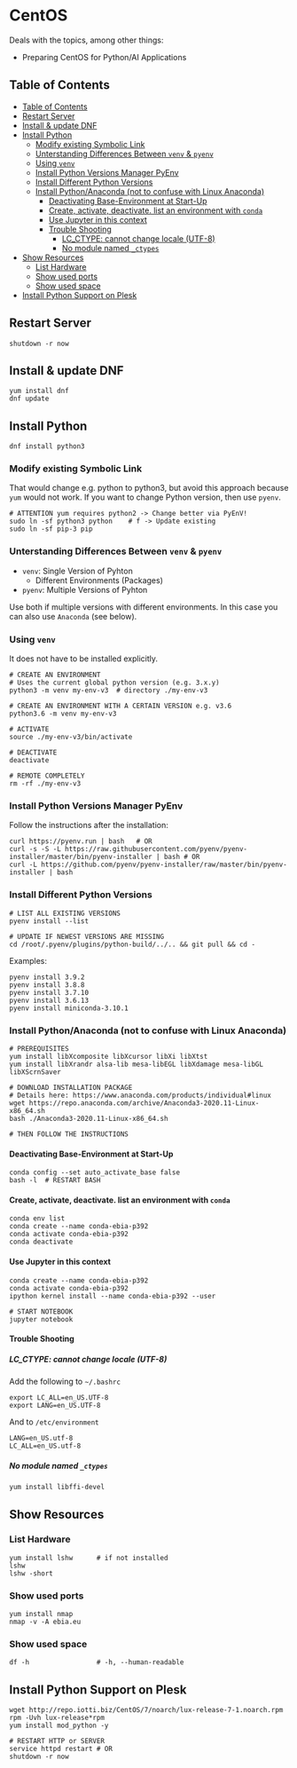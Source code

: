 # CentOS

Deals with the topics, among other things:

- Preparing CentOS for Python/AI  Applications


## Table of Contents

<!-- @import "[TOC]" {cmd="toc" depthFrom=2 depthTo=6 orderedList=false} -->

<!-- code_chunk_output -->

- [Table of Contents](#table-of-contents)
- [Restart Server](#restart-server)
- [Install & update DNF](#install-update-dnf)
- [Install Python](#install-python)
  - [Modify existing Symbolic Link](#modify-existing-symbolic-link)
  - [Unterstanding Differences Between `venv` & `pyenv`](#unterstanding-differences-between-venv-pyenv)
  - [Using `venv`](#using-venv)
  - [Install Python Versions Manager PyEnv](#install-python-versions-manager-pyenv)
  - [Install Different Python Versions](#install-different-python-versions)
  - [Install Python/Anaconda (not to confuse with Linux Anaconda)](#install-pythonanaconda-not-to-confuse-with-linux-anaconda)
    - [Deactivating Base-Environment at Start-Up](#deactivating-base-environment-at-start-up)
    - [Create, activate, deactivate. list an environment with `conda`](#create-activate-deactivate-list-an-environment-with-conda)
    - [Use Jupyter in this context](#use-jupyter-in-this-context)
    - [Trouble Shooting](#trouble-shooting)
      - [LC_CTYPE: cannot change locale (UTF-8)](#lc_ctype-cannot-change-locale-utf-8)
      - [No module named `_ctypes`](#no-module-named-_ctypes)
- [Show Resources](#show-resources)
  - [List Hardware](#list-hardware)
  - [Show used ports](#show-used-ports)
  - [Show used space](#show-used-space)
- [Install Python Support on Plesk](#install-python-support-on-plesk)

<!-- /code_chunk_output -->


## Restart Server

```shell
shutdown -r now
```

## Install & update DNF

```shell
yum install dnf
dnf update 
```

## Install Python

```shell
dnf install python3
```
    
### Modify existing Symbolic Link 

That would change e.g. python to python3, but avoid this approach because `yum` would not work. If you want to change Python version, then use `pyenv`.

```shell
# ATTENTION yum requires python2 -> Change better via PyEnV!
sudo ln -sf python3 python    # f -> Update existing
sudo ln -sf pip-3 pip
```

### Unterstanding Differences Between `venv` & `pyenv`

- `venv`: Single Version of Pyhton
  - Different Environments (Packages)
- `pyenv`: Multiple Versions of Pyhton

Use both if multiple versions with different environments. In this case you can also use `Anaconda` (see below).

### Using `venv`

It does not have to be installed explicitly.

```shell
# CREATE AN ENVIRONMENT
# Uses the current global python version (e.g. 3.x.y)
python3 -m venv my-env-v3  # directory ./my-env-v3

# CREATE AN ENVIRONMENT WITH A CERTAIN VERSION e.g. v3.6
python3.6 -m venv my-env-v3

# ACTIVATE 
source ./my-env-v3/bin/activate

# DEACTIVATE
deactivate

# REMOTE COMPLETELY
rm -rf ./my-env-v3
```

### Install Python Versions Manager PyEnv

Follow the instructions after the installation:

```shell
curl https://pyenv.run | bash   # OR
curl -s -S -L https://raw.githubusercontent.com/pyenv/pyenv-installer/master/bin/pyenv-installer | bash # OR
curl -L https://github.com/pyenv/pyenv-installer/raw/master/bin/pyenv-installer | bash
```

### Install Different Python Versions

```shell
# LIST ALL EXISTING VERSIONS
pyenv install --list

# UPDATE IF NEWEST VERSIONS ARE MISSING
cd /root/.pyenv/plugins/python-build/../.. && git pull && cd -
```

Examples:

```shell
pyenv install 3.9.2
pyenv install 3.8.8
pyenv install 3.7.10
pyenv install 3.6.13
pyenv install miniconda-3.10.1
```

### Install Python/Anaconda (not to confuse with Linux Anaconda)

```shell
# PREREQUISITES
yum install libXcomposite libXcursor libXi libXtst 
yum install libXrandr alsa-lib mesa-libEGL libXdamage mesa-libGL libXScrnSaver

# DOWNLOAD INSTALLATION PACKAGE
# Details here: https://www.anaconda.com/products/individual#linux
wget https://repo.anaconda.com/archive/Anaconda3-2020.11-Linux-x86_64.sh
bash ./Anaconda3-2020.11-Linux-x86_64.sh

# THEN FOLLOW THE INSTRUCTIONS
```

#### Deactivating Base-Environment at Start-Up

```shell
conda config --set auto_activate_base false
bash -l  # RESTART BASH
```

#### Create, activate, deactivate. list an environment with `conda`

```shell
conda env list
conda create --name conda-ebia-p392
conda activate conda-ebia-p392
conda deactivate
```

#### Use Jupyter in this context

```shell
conda create --name conda-ebia-p392
conda activate conda-ebia-p392
ipython kernel install --name conda-ebia-p392 --user

# START NOTEBOOK
jupyter notebook
```

#### Trouble Shooting 

##### LC_CTYPE: cannot change locale (UTF-8)

Add the following to `~/.bashrc`

```shell
export LC_ALL=en_US.UTF-8
export LANG=en_US.UTF-8
```
And to `/etc/environment`

```shell
LANG=en_US.utf-8
LC_ALL=en_US.utf-8
```

##### No module named `_ctypes`

```shell
yum install libffi-devel
```


## Show Resources    

###  List Hardware

    yum install lshw      # if not installed
    lshw
    lshw -short
    
### Show used ports 

    yum install nmap
    nmap -v -A ebia.eu
    
### Show used space

    df -h                 # -h, --human-readable
    
## Install Python Support on Plesk

```shell
wget http://repo.iotti.biz/CentOS/7/noarch/lux-release-7-1.noarch.rpm
rpm -Uvh lux-release*rpm
yum install mod_python -y

# RESTART HTTP or SERVER
service httpd restart # OR
shutdown -r now
```